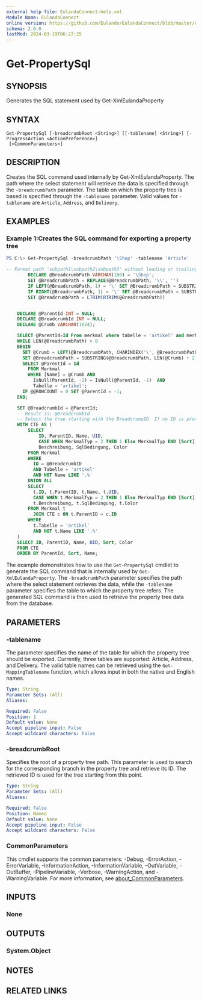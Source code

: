 ```yaml
---
external help file: EulandaConnect-help.xml
Module Name: EulandaConnect
online version: https://github.com/Eulanda/EulandaConnect/blob/master/docs/Get-PropertySql.md
schema: 2.0.0
lastMod: 2024-03-19T06:27:25
---
```


# Get-PropertySql

## SYNOPSIS
Generates the SQL statement used by Get-XmlEulandaProperty

## SYNTAX

```
Get-PropertySql [-breadcrumbRoot <String>] [[-tablename] <String>] [-ProgressAction <ActionPreference>]
 [<CommonParameters>]
```

## DESCRIPTION
Creates the SQL command used internally by Get-XmlEulandaProperty. The path where the select statement will retrieve the data is specified through the `-breadcrumbPath` parameter. The table on which the property tree is based is specified through the `-tablename` parameter. Valid values for `-tablename` are `Article`, `Address`, and `Delivery`.

## EXAMPLES

### Example 1:Creates the SQL command for exporting a property tree
```powershell
PS C:\> Get-PropertySql -breadcrumbPath '\Shop' -tablename 'Article'
```

```sql
-- Format path 'subpath1\subpath2\subpath3' without leading or trailing backslashes
        DECLARE @BreadcrumbPath VARCHAR(100) = '\Shop';
        SET @BreadcrumbPath = REPLACE(@BreadcrumbPath, '\\', '')
        IF LEFT(@BreadcrumbPath, 1) = '\' SET @BreadcrumbPath = SUBSTRING(@BreadcrumbPath, 2, LEN(@BreadcrumbPath) - 1)
        IF RIGHT(@BreadcrumbPath, 1) = '\' SET @BreadcrumbPath = SUBSTRING(@BreadcrumbPath, 1, LEN(@BreadcrumbPath) - 1)
        SET @BreadcrumbPath = LTRIM(RTRIM(@BreadcrumbPath))


    DECLARE @ParentId INT = NULL;
    DECLARE @BreadcrumbId INT = NULL;
    DECLARE @Crumb VARCHAR(1024);

    SELECT @ParentId=Id From merkmal where tabelle = 'artikel' and merkmaltyp=0 and ParentId is Null
    WHILE LEN(@BreadcrumbPath) > 0
    BEGIN
      SET @Crumb = LEFT(@BreadcrumbPath, CHARINDEX('\', @BreadcrumbPath + '\') - 1);
      SET @BreadcrumbPath = SUBSTRING(@BreadcrumbPath, LEN(@Crumb) + 2, 1024);
      SELECT @ParentId = Id
        FROM Merkmal
        WHERE [Name] = @Crumb AND
          IsNull(ParentId, -1) = IsNull(@ParentId, -1)  AND
          Tabelle = 'artikel';
      IF @@ROWCOUNT = 0 SET @ParentId = -1;
    END;

    SET @BreadcrumbId = @ParentId;
    -- Result is: @BreadcrumbId
    -- Select the tree starting with the BreadcrumpID. If no ID is provided, select the entire tree.
    WITH CTE AS (
        SELECT
            ID, ParentID, Name, UID,
            CASE WHEN MerkmalTyp = 2 THEN 1 Else MerkmalTyp END [Sort],
            Beschreibung, SqlBedingung, Color
        FROM Merkmal
        WHERE
          ID = @BreadcrumbID
          AND Tabelle = 'artikel'
          AND NOT Name LIKE '.%'
        UNION ALL
        SELECT
          t.ID, t.ParentID, t.Name, t.UID,
          CASE WHEN t.MerkmalTyp = 2 THEN 1 Else MerkmalTyp END [Sort],
          t.Beschreibung, t.SqlBedingung, t.Color
        FROM Merkmal t
          JOIN CTE c ON t.ParentID = c.ID
        WHERE
          t.Tabelle = 'artikel'
          AND NOT t.Name LIKE '.%'
    )
    SELECT ID, ParentID, Name, UID, Sort, Color
    FROM CTE
    ORDER BY ParentId, Sort, Name;
```

The example demonstrates how to use the `Get-PropertySql` cmdlet to generate the SQL command that is internally used by `Get-XmlEulandaProperty`. The `-breadcrumbPath` parameter specifies the path where the select statement retrieves the data, while the `-tablename` parameter specifies the table to which the property tree refers. The generated SQL command is then used to retrieve the property tree data from the database.

## PARAMETERS

### -tablename
The parameter specifies the name of the table for which the property tree should be exported. Currently, three tables are supported: Article, Address, and Delivery. The valid table names can be retrieved using the `Get-MappingTablename` function, which allows input in both the native and English names.

```yaml
Type: String
Parameter Sets: (All)
Aliases:

Required: False
Position: 1
Default value: None
Accept pipeline input: False
Accept wildcard characters: False
```

### -breadcrumbRoot
Specifies the root of a property tree path. This parameter is used to search for the corresponding branch in the property tree and retrieve its ID. The retrieved ID is used for the tree starting from this point.

```yaml
Type: String
Parameter Sets: (All)
Aliases:

Required: False
Position: Named
Default value: None
Accept pipeline input: False
Accept wildcard characters: False
```


### CommonParameters
This cmdlet supports the common parameters: -Debug, -ErrorAction, -ErrorVariable, -InformationAction, -InformationVariable, -OutVariable, -OutBuffer, -PipelineVariable, -Verbose, -WarningAction, and -WarningVariable. For more information, see [about_CommonParameters](http://go.microsoft.com/fwlink/?LinkID=113216).

## INPUTS

### None

## OUTPUTS

### System.Object
## NOTES

## RELATED LINKS


